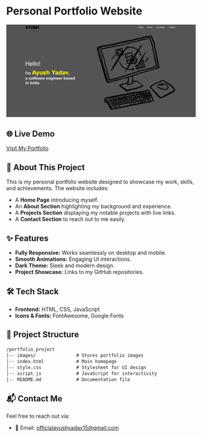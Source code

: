 # Personal Portfolio Website

![Portfolio Preview](images/work3.png)

## 🌐 Live Demo
[Visit My Portfolio]([https://officialayushyadav15.github.io/portfolio/])

## 📌 About This Project
This is my personal portfolio website designed to showcase my work, skills, and achievements. The website includes:
- A **Home Page** introducing myself.
- An **About Section** highlighting my background and experience.
- A **Projects Section** displaying my notable projects with live links.
- A **Contact Section** to reach out to me easily.

## ✨ Features
- **Fully Responsive:** Works seamlessly on desktop and mobile.
- **Smooth Animations:** Engaging UI interactions.
- **Dark Theme:** Sleek and modern design.
- **Project Showcase:** Links to my GitHub repositories.

## 🛠️ Tech Stack
- **Frontend:** HTML, CSS, JavaScript
- **Icons & Fonts:** FontAwesome, Google Fonts

## 📂 Project Structure
```
/portfolio_project
│-- images/               # Stores portfolio images
│-- index.html            # Main homepage
│-- style.css             # Stylesheet for UI design
│-- script.js             # JavaScript for interactivity
│-- README.md             # Documentation file
```

## 📬 Contact Me
Feel free to reach out via:
- 📧 Email: officialayushyadav15@gmail.com
